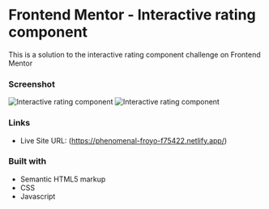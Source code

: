 # Frontend Mentor - Interactive rating component

This is a solution to the interactive rating component challenge on Frontend Mentor

### Screenshot

![Interactive rating component](images/rating-solution.png.png)
![Interactive rating component](images/thank-you-solution.png.png)

### Links

- Live Site URL: (https://phenomenal-froyo-f75422.netlify.app/)

### Built with

- Semantic HTML5 markup
- CSS
- Javascript